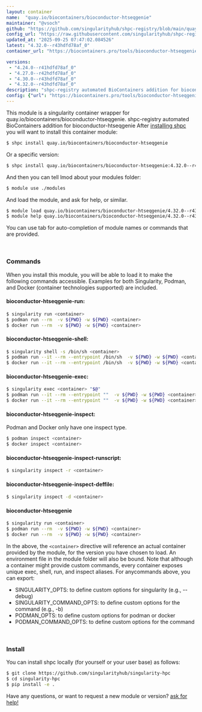 ```yaml
---
layout: container
name:  "quay.io/biocontainers/bioconductor-htseqgenie"
maintainer: "@vsoch"
github: "https://github.com/singularityhub/shpc-registry/blob/main/quay.io/biocontainers/bioconductor-htseqgenie/container.yaml"
config_url: "https://raw.githubusercontent.com/singularityhub/shpc-registry/main/quay.io/biocontainers/bioconductor-htseqgenie/container.yaml"
updated_at: "2025-09-25 07:47:02.084526"
latest: "4.32.0--r43hdfd78af_0"
container_url: "https://biocontainers.pro/tools/bioconductor-htseqgenie"

versions:
 - "4.24.0--r41hdfd78af_0"
 - "4.27.0--r42hdfd78af_0"
 - "4.30.0--r43hdfd78af_0"
 - "4.32.0--r43hdfd78af_0"
description: "shpc-registry automated BioContainers addition for bioconductor-htseqgenie"
config: {"url": "https://biocontainers.pro/tools/bioconductor-htseqgenie", "maintainer": "@vsoch", "description": "shpc-registry automated BioContainers addition for bioconductor-htseqgenie", "latest": {"4.32.0--r43hdfd78af_0": "sha256:f5244f0276c7ab2740d5d426074fd6773efa0de656c86dac5e6542c4b04daa9e"}, "tags": {"4.24.0--r41hdfd78af_0": "sha256:ed867da011fc173d46c793be4a6b0d6979d8409f1f1e115e8e86912f54c20ca1", "4.27.0--r42hdfd78af_0": "sha256:c9a6d83a0f0faaa547f85722811ffc47f33856f959e643d3e3dcd80dd15d1009", "4.30.0--r43hdfd78af_0": "sha256:f0931b93ac1a2c0820749123d512c3fa10a599dca6d692a97797f3b20d07865a", "4.32.0--r43hdfd78af_0": "sha256:f5244f0276c7ab2740d5d426074fd6773efa0de656c86dac5e6542c4b04daa9e"}, "docker": "quay.io/biocontainers/bioconductor-htseqgenie"}
---
```


This module is a singularity container wrapper for quay.io/biocontainers/bioconductor-htseqgenie.
shpc-registry automated BioContainers addition for bioconductor-htseqgenie
After [installing shpc](#install) you will want to install this container module:


```bash
$ shpc install quay.io/biocontainers/bioconductor-htseqgenie
```

Or a specific version:

```bash
$ shpc install quay.io/biocontainers/bioconductor-htseqgenie:4.32.0--r43hdfd78af_0
```

And then you can tell lmod about your modules folder:

```bash
$ module use ./modules
```

And load the module, and ask for help, or similar.

```bash
$ module load quay.io/biocontainers/bioconductor-htseqgenie/4.32.0--r43hdfd78af_0
$ module help quay.io/biocontainers/bioconductor-htseqgenie/4.32.0--r43hdfd78af_0
```

You can use tab for auto-completion of module names or commands that are provided.

<br>

### Commands

When you install this module, you will be able to load it to make the following commands accessible.
Examples for both Singularity, Podman, and Docker (container technologies supported) are included.

#### bioconductor-htseqgenie-run:

```bash
$ singularity run <container>
$ podman run --rm  -v ${PWD} -w ${PWD} <container>
$ docker run --rm  -v ${PWD} -w ${PWD} <container>
```

#### bioconductor-htseqgenie-shell:

```bash
$ singularity shell -s /bin/sh <container>
$ podman run --it --rm --entrypoint /bin/sh  -v ${PWD} -w ${PWD} <container>
$ docker run --it --rm --entrypoint /bin/sh  -v ${PWD} -w ${PWD} <container>
```

#### bioconductor-htseqgenie-exec:

```bash
$ singularity exec <container> "$@"
$ podman run --it --rm --entrypoint ""  -v ${PWD} -w ${PWD} <container> "$@"
$ docker run --it --rm --entrypoint ""  -v ${PWD} -w ${PWD} <container> "$@"
```

#### bioconductor-htseqgenie-inspect:

Podman and Docker only have one inspect type.

```bash
$ podman inspect <container>
$ docker inspect <container>
```

#### bioconductor-htseqgenie-inspect-runscript:

```bash
$ singularity inspect -r <container>
```

#### bioconductor-htseqgenie-inspect-deffile:

```bash
$ singularity inspect -d <container>
```



#### bioconductor-htseqgenie

```bash
$ singularity run <container>
$ podman run --rm  -v ${PWD} -w ${PWD} <container>
$ docker run --rm  -v ${PWD} -w ${PWD} <container>
```


In the above, the `<container>` directive will reference an actual container provided
by the module, for the version you have chosen to load. An environment file in the
module folder will also be bound. Note that although a container
might provide custom commands, every container exposes unique exec, shell, run, and
inspect aliases. For anycommands above, you can export:

 - SINGULARITY_OPTS: to define custom options for singularity (e.g., --debug)
 - SINGULARITY_COMMAND_OPTS: to define custom options for the command (e.g., -b)
 - PODMAN_OPTS: to define custom options for podman or docker
 - PODMAN_COMMAND_OPTS: to define custom options for the command

<br>

### Install

You can install shpc locally (for yourself or your user base) as follows:

```bash
$ git clone https://github.com/singularityhub/singularity-hpc
$ cd singularity-hpc
$ pip install -e .
```

Have any questions, or want to request a new module or version? [ask for help!](https://github.com/singularityhub/singularity-hpc/issues)